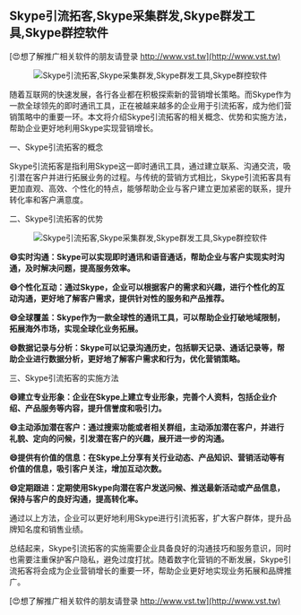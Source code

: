 ## **Skype引流拓客,Skype采集群发,Skype群发工具,Skype群控软件**

[😍想了解推广相关软件的朋友请登录 http://www.vst.tw](http://www.vst.tw)

 <center><img src="https://vst.tw/MP4/tuiguang/png/2.png" alt="Skype引流拓客,Skype采集群发,Skype群发工具,Skype群控软件"></center>

随着互联网的快速发展，各行各业都在积极探索新的营销增长策略。而Skype作为一款全球领先的即时通讯工具，正在被越来越多的企业用于引流拓客，成为他们营销策略中的重要一环。本文将介绍Skype引流拓客的相关概念、优势和实施方法，帮助企业更好地利用Skype实现营销增长。

一、Skype引流拓客的概念

Skype引流拓客是指利用Skype这一即时通讯工具，通过建立联系、沟通交流，吸引潜在客户并进行拓展业务的过程。与传统的营销方式相比，Skype引流拓客具有更加直观、高效、个性化的特点，能够帮助企业与客户建立更加紧密的联系，提升转化率和客户满意度。

二、Skype引流拓客的优势

 <center><img src="https://vst.tw/MP4/tuiguang/png/0.png" alt="Skype引流拓客,Skype采集群发,Skype群发工具,Skype群控软件"></center>

**😄实时沟通：Skype可以实现即时通讯和语音通话，帮助企业与客户实现实时沟通，及时解决问题，提高服务效率。**

**😄个性化互动：通过Skype，企业可以根据客户的需求和兴趣，进行个性化的互动沟通，更好地了解客户需求，提供针对性的服务和产品推荐。**

**😄全球覆盖：Skype作为一款全球性的通讯工具，可以帮助企业打破地域限制，拓展海外市场，实现全球化业务拓展。**

**😄数据记录与分析：Skype可以记录沟通历史，包括聊天记录、通话记录等，帮助企业进行数据分析，更好地了解客户需求和行为，优化营销策略。**

三、Skype引流拓客的实施方法

**😄建立专业形象：企业在Skype上建立专业形象，完善个人资料，包括企业介绍、产品服务等内容，提升信誉度和吸引力。**

**😄主动添加潜在客户：通过搜索功能或者相关群组，主动添加潜在客户，并进行礼貌、定向的问候，引发潜在客户的兴趣，展开进一步的沟通。**

**😄提供有价值的信息：在Skype上分享有关行业动态、产品知识、营销活动等有价值的信息，吸引客户关注，增加互动次数。**

**😄定期跟进：定期使用Skype向潜在客户发送问候、推送最新活动或产品信息，保持与客户的良好沟通，提高转化率。**

通过以上方法，企业可以更好地利用Skype进行引流拓客，扩大客户群体，提升品牌知名度和销售业绩。

总结起来，Skype引流拓客的实施需要企业具备良好的沟通技巧和服务意识，同时也需要注重保护客户隐私，避免过度打扰。随着数字化营销的不断发展，Skype引流拓客将会成为企业营销增长的重要一环，帮助企业更好地实现业务拓展和品牌推广。

[😍想了解推广相关软件的朋友请登录 http://www.vst.tw](http://www.vst.tw)



